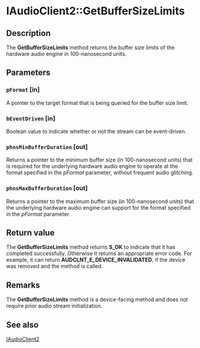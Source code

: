 # IAudioClient2::GetBufferSizeLimits

## Description

The **GetBufferSizeLimits** method returns the buffer size limits of the hardware audio engine in 100-nanosecond units.

## Parameters

### `pFormat` [in]

A pointer to the target format that is being queried for the buffer size limit.

### `bEventDriven` [in]

Boolean value to indicate whether or not the stream can be event-driven.

### `phnsMinBufferDuration` [out]

Returns a pointer to the minimum buffer size (in 100-nanosecond units) that is
required for the underlying hardware audio engine to operate at the format specified in the *pFormat* parameter, without frequent audio glitching.

### `phnsMaxBufferDuration` [out]

Returns a pointer to the maximum buffer size (in 100-nanosecond units) that the underlying hardware
audio engine can support for the format specified in the *pFormat* parameter.

## Return value

The **GetBufferSizeLimits** method returns **S_OK** to indicate that it has completed successfully. Otherwise it returns an appropriate error code. For example, it can return **AUDCLNT_E_DEVICE_INVALIDATED**, if the device was removed and the method is called.

## Remarks

The **GetBufferSizeLimits** method is a device-facing method
and does not require prior audio stream initialization.

## See also

[IAudioClient2](https://learn.microsoft.com/windows/desktop/api/audioclient/nn-audioclient-iaudioclient2)